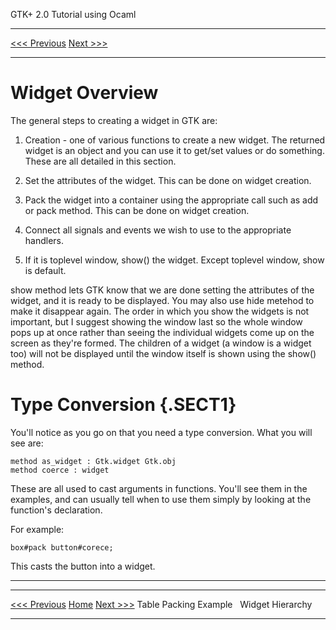   GTK+ 2.0 Tutorial using Ocaml
  ------------------------------- -- --------------------------
  [\<\<\< Previous](x509.html)       [Next \>\>\>](x541.html)

* * * * *

Widget Overview
===============

The general steps to creating a widget in GTK are:

1.  Creation - one of various functions to create a new widget. The
    returned widget is an object and you can use it to get/set values or
    do something. These are all detailed in this section.

2.  Set the attributes of the widget. This can be done on widget
    creation.

3.  Pack the widget into a container using the appropriate call such as
    add or pack method. This can be done on widget creation.

4.  Connect all signals and events we wish to use to the appropriate
    handlers.

5.  If it is toplevel window, show() the widget. Except toplevel window,
    show is default.

show method lets GTK know that we are done setting the attributes of the
widget, and it is ready to be displayed. You may also use hide metehod
to make it disappear again. The order in which you show the widgets is
not important, but I suggest showing the window last so the whole window
pops up at once rather than seeing the individual widgets come up on the
screen as they're formed. The children of a widget (a window is a widget
too) will not be displayed until the window itself is shown using the
show() method.

Type Conversion {.SECT1}
===============

You'll notice as you go on that you need a type conversion. What you
will see are:

~~~~ {.PROGRAMLISTING}
method as_widget : Gtk.widget Gtk.obj
method coerce : widget
~~~~

These are all used to cast arguments in functions. You'll see them in
the examples, and can usually tell when to use them simply by looking at
the function's declaration.

For example:

~~~~ {.PROGRAMLISTING}
box#pack button#corece;
~~~~

This casts the button into a widget.

* * * * *

  ------------------------------ -------------------- --------------------------
  [\<\<\< Previous](x509.html)   [Home](book1.html)   [Next \>\>\>](x541.html)
  Table Packing Example                               Widget Hierarchy
  ------------------------------ -------------------- --------------------------


